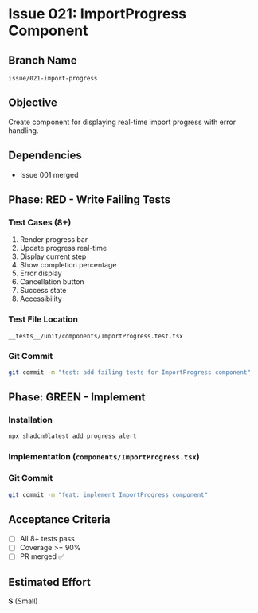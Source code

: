 # Issue 021: ImportProgress Component

## Branch Name
`issue/021-import-progress`

## Objective
Create component for displaying real-time import progress with error handling.

## Dependencies
- Issue 001 merged

## Phase: RED - Write Failing Tests

### Test Cases (8+)
1. Render progress bar
2. Update progress real-time
3. Display current step
4. Show completion percentage
5. Error display
6. Cancellation button
7. Success state
8. Accessibility

### Test File Location
`__tests__/unit/components/ImportProgress.test.tsx`

### Git Commit
```bash
git commit -m "test: add failing tests for ImportProgress component"
```

## Phase: GREEN - Implement

### Installation
```bash
npx shadcn@latest add progress alert
```

### Implementation (`components/ImportProgress.tsx`)

### Git Commit
```bash
git commit -m "feat: implement ImportProgress component"
```

## Acceptance Criteria
- [ ] All 8+ tests pass
- [ ] Coverage >= 90%
- [ ] PR merged ✅

## Estimated Effort
**S** (Small)

